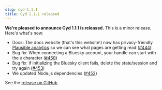 ```yaml
---
slug: cyd-1.1.1
title: Cyd 1.1.1 released
---
```


**We're pleased to announce Cyd 1.1.1 is released.** This is a minor release. Here's what's new:

- Docs: The docs website (that's this website!) now has privacy-friendly [Plausible analytics](https://plausible.io/) so we can see what pages are getting read ([#444](https://github.com/lockdown-systems/cyd/pull/444))
- Bug fix: When connecting a Bluesky account, your handle can start with the `@` character ([#450](https://github.com/lockdown-systems/cyd/pull/450))
- Bug fix: If initializing the Bluesky client fails, delete the state/session and try again ([#453](https://github.com/lockdown-systems/cyd/pull/453))
- We updated Node.js dependencies ([#452](https://github.com/lockdown-systems/cyd/pull/452))

See the [release on GitHub](https://github.com/lockdown-systems/cyd/releases/tag/v1.1.1).
